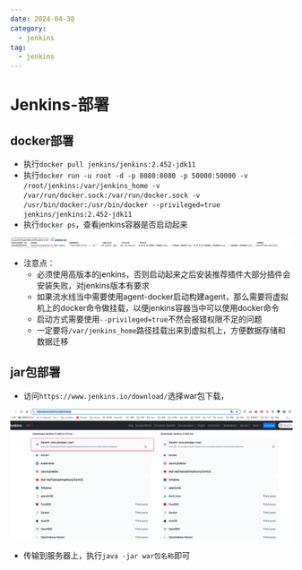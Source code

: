 ```yaml
---
date: 2024-04-30
category:
  - jenkins
tag:
  - jenkins
---
```


# Jenkins-部署

## docker部署

- 执行`docker pull jenkins/jenkins:2.452-jdk11`
- 执行`docker run -u root -d -p 8080:8080 -p 50000:50000 -v /root/jenkins:/var/jenkins_home -v /var/run/docker.sock:/var/run/docker.sock -v /usr/bin/docker:/usr/bin/docker --privileged=true jenkins/jenkins:2.452-jdk11`
- 执行`docker ps`，查看jenkins容器是否启动起来

![image-20240430152132391](images/image-20240430152132391.png)

- 注意点：
  - 必须使用高版本的jenkins，否则启动起来之后安装推荐插件大部分插件会安装失败，对jenkins版本有要求
  - 如果流水线当中需要使用agent-docker启动构建agent，那么需要将虚拟机上的docker命令做挂载，以便jenkins容器当中可以使用docker命令
  - 启动方式需要使用`--privileged=true`不然会报错权限不足的问题
  - 一定要将`/var/jenkins_home`路径挂载出来到虚拟机上，方便数据存储和数据迁移

## jar包部署

- 访问`https://www.jenkins.io/download/`选择war包下载，

![image-20240430152253804](images/image-20240430152253804.png)

- 传输到服务器上，执行`java -jar war包名称`即可